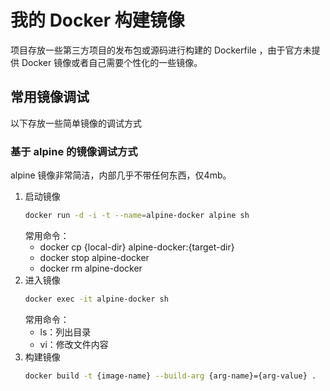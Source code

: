 # 我的 Docker 构建镜像 

项目存放一些第三方项目的发布包或源码进行构建的 Dockerfile ，由于官方未提供 Docker 镜像或者自己需要个性化的一些镜像。

## 常用镜像调试

以下存放一些简单镜像的调试方式

### 基于 alpine 的镜像调试方式

alpine 镜像非常简洁，内部几乎不带任何东西，仅4mb。

1. 启动镜像
    ``` bash
    docker run -d -i -t --name=alpine-docker alpine sh
    ```
    常用命令：
    * docker cp {local-dir} alpine-docker:{target-dir}
    * docker stop alpine-docker
    * docker rm alpine-docker
2. 进入镜像
    ``` bash
    docker exec -it alpine-docker sh
    ```
    常用命令：
    * ls：列出目录
    * vi：修改文件内容
3. 构建镜像
    ``` bash
    docker build -t {image-name} --build-arg {arg-name}={arg-value} .
    ```
